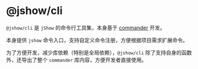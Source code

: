 # @jshow/cli

`@jshow/cli` 是 `jShow` 的命令行工具集，本身基于 [commander](https://www.npmjs.com/package/commander) 开发。

本身提供 `jshow` 命令入口，支持自定义命令注册，方便根据项目需求扩展命令。

为了方便开发，减少库依赖（特别是全局依赖），`@jshow/cli` 除了支持自身的函数外，还导出了整个 `commander` 库内容，方便开发者直接使用。
